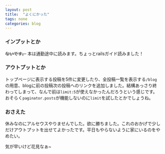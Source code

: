 ```yaml
---
layout: post
title:  "よくにかった"
tags: none
categories: blog
---
```


### インプットとか
~~ないです。~~ 本は通勤途中に読みます。ちょっとrailsガイド読みました！

### アウトプットとか
トップページに表示する投稿を5件に変更したり、全投稿一覧を表示する`/blog`の用意、blogに前の投稿次の投稿へのリンクを追加しました。結構あっさり終わってしまって、なんで前は`limit:5`が使えなかったんだろうという感じです。おそらく`paginator.posts`が機能しないのに`limit`を試したとかでしょうね。

### おさえた
休みなのにアルセウスやりませんでした。欲に勝ちました。これのおかげで少しだけアウトプットを出せてよかったです。平日もやらないように家にいるのをやめたい。

気が早いけど花見なぁ~
